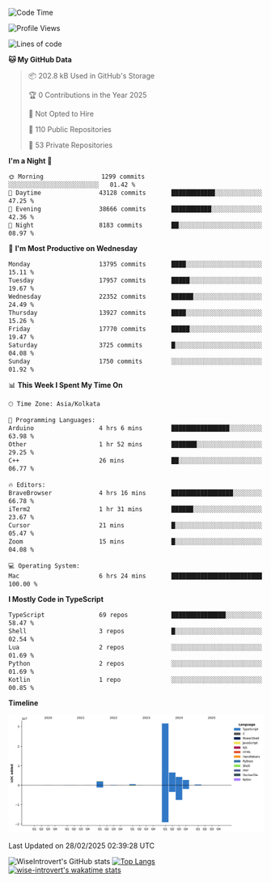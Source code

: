 <!--START_SECTION:waka-->
![Code Time](http://img.shields.io/badge/Code%20Time-2%2C229%20hrs%2050%20mins-blue)

![Profile Views](http://img.shields.io/badge/Profile%20Views-0-blue)

![Lines of code](https://img.shields.io/badge/From%20Hello%20World%20I%27ve%20Written-48.1%20million%20lines%20of%20code-blue)

**🐱 My GitHub Data** 

> 📦 202.8 kB Used in GitHub's Storage 
 > 
> 🏆 0 Contributions in the Year 2025
 > 
> 🚫 Not Opted to Hire
 > 
> 📜 110 Public Repositories 
 > 
> 🔑 53 Private Repositories 
 > 
**I'm a Night 🦉** 

```text
🌞 Morning                1299 commits        ░░░░░░░░░░░░░░░░░░░░░░░░░   01.42 % 
🌆 Daytime                43128 commits       ████████████░░░░░░░░░░░░░   47.25 % 
🌃 Evening                38666 commits       ███████████░░░░░░░░░░░░░░   42.36 % 
🌙 Night                  8183 commits        ██░░░░░░░░░░░░░░░░░░░░░░░   08.97 % 
```
📅 **I'm Most Productive on Wednesday** 

```text
Monday                   13795 commits       ████░░░░░░░░░░░░░░░░░░░░░   15.11 % 
Tuesday                  17957 commits       █████░░░░░░░░░░░░░░░░░░░░   19.67 % 
Wednesday                22352 commits       ██████░░░░░░░░░░░░░░░░░░░   24.49 % 
Thursday                 13927 commits       ████░░░░░░░░░░░░░░░░░░░░░   15.26 % 
Friday                   17770 commits       █████░░░░░░░░░░░░░░░░░░░░   19.47 % 
Saturday                 3725 commits        █░░░░░░░░░░░░░░░░░░░░░░░░   04.08 % 
Sunday                   1750 commits        ░░░░░░░░░░░░░░░░░░░░░░░░░   01.92 % 
```


📊 **This Week I Spent My Time On** 

```text
🕑︎ Time Zone: Asia/Kolkata

💬 Programming Languages: 
Arduino                  4 hrs 6 mins        ████████████████░░░░░░░░░   63.98 % 
Other                    1 hr 52 mins        ███████░░░░░░░░░░░░░░░░░░   29.25 % 
C++                      26 mins             ██░░░░░░░░░░░░░░░░░░░░░░░   06.77 % 

🔥 Editors: 
BraveBrowser             4 hrs 16 mins       █████████████████░░░░░░░░   66.78 % 
iTerm2                   1 hr 31 mins        ██████░░░░░░░░░░░░░░░░░░░   23.67 % 
Cursor                   21 mins             █░░░░░░░░░░░░░░░░░░░░░░░░   05.47 % 
Zoom                     15 mins             █░░░░░░░░░░░░░░░░░░░░░░░░   04.08 % 

💻 Operating System: 
Mac                      6 hrs 24 mins       █████████████████████████   100.00 % 
```

**I Mostly Code in TypeScript** 

```text
TypeScript               69 repos            ███████████████░░░░░░░░░░   58.47 % 
Shell                    3 repos             █░░░░░░░░░░░░░░░░░░░░░░░░   02.54 % 
Lua                      2 repos             ░░░░░░░░░░░░░░░░░░░░░░░░░   01.69 % 
Python                   2 repos             ░░░░░░░░░░░░░░░░░░░░░░░░░   01.69 % 
Kotlin                   1 repo              ░░░░░░░░░░░░░░░░░░░░░░░░░   00.85 % 
```



**Timeline**

![Lines of Code chart](https://raw.githubusercontent.com/wise-introvert/wise-introvert/master/assets/bar_graph.png)


 Last Updated on 28/02/2025 02:39:28 UTC
<!--END_SECTION:waka-->

![WiseIntrovert's GitHub stats](https://github-readme-stats.vercel.app/api?username=wise-introvert&count_private=true&show_icons=true)
[![Top Langs](https://github-readme-stats.vercel.app/api/top-langs/?username=wise-introvert&langs_count=10)](https://github.com/anuraghazra/github-readme-stats)
[![wise-introvert's wakatime stats](https://github-readme-stats.vercel.app/api/wakatime?username=wiseintrovert)](https://github.com/anuraghazra/github-readme-stats)
